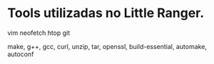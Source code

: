 # Tools utilizadas no Little Ranger.

vim
neofetch
htop
git

make, g++, gcc, curl, unzip, tar, openssl, build-essential, automake, autoconf
